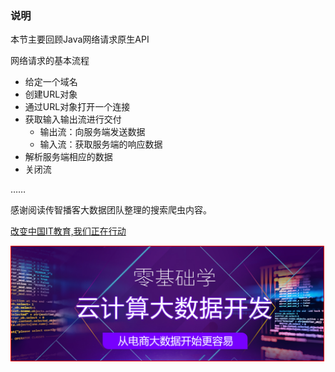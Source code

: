 

### 说明


本节主要回顾Java网络请求原生API

网络请求的基本流程
* 给定一个域名
* 创建URL对象
* 通过URL对象打开一个连接
* 获取输入输出流进行交付
	* 输出流：向服务端发送数据
	* 输入流：获取服务端的响应数据
* 解析服务端相应的数据
* 关闭流


……

感谢阅读传智播客大数据团队整理的搜索爬虫内容。

[改变中国IT教育,我们正在行动](http://www.itcast.cn)

<a href="http://www.itcast.cn/subject/cloudzly/index.shtml?cloud">
<img src="img/bd.png" width="500" style="border:1px solid red;"/>
</a>